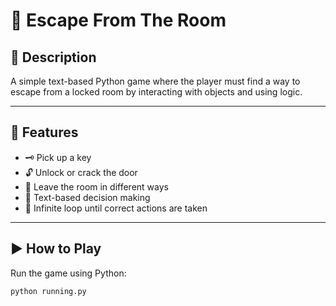 # 🚪 Escape From The Room

## 🧩 Description

A simple text-based Python game where the player must find a way to escape from a locked room by interacting with objects and using logic.

---

## 🎯 Features

- 🗝️ Pick up a key
- 🔓 Unlock or crack the door
- 🏃 Leave the room in different ways
- 🧠 Text-based decision making
- 🔁 Infinite loop until correct actions are taken

---

## ▶️ How to Play

Run the game using Python:

```bash
python running.py
